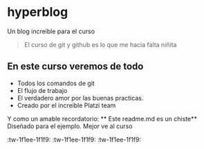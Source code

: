 # hyperblog
Un blog increible para el curso

> El curso de git y github es lo que me hacia falta
> niñita

## En este curso veremos de todo
* Todos los comandos de git
* El flujo de trabajo
* El verdadero amor por las buenas practicas.
* Creado por el increible Platzi team

Y como un amable recordatorio: ** Este readme.md es un chiste** Diseñado para el ejemplo. Mejor ve al curso

:tw-1f1ee-1f1f9: :tw-1f1ee-1f1f9: :tw-1f1ee-1f1f9: